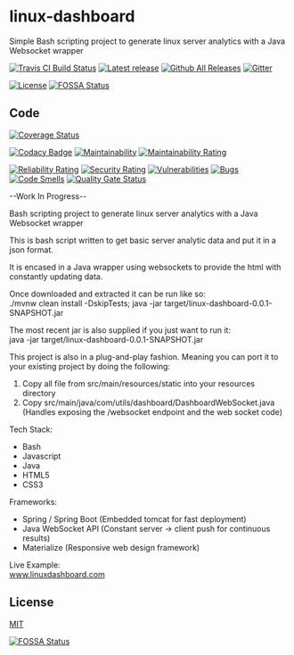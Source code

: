 # linux-dashboard 
Simple Bash scripting project to generate linux server analytics with a Java Websocket wrapper

[![Travis CI Build Status](https://img.shields.io/travis/chandlerlucius/linux-dashboard/master.svg?label=travis%20build)](https://travis-ci.org/chandlerlucius/linux-dashboard)
[![Latest release](https://img.shields.io/github/release/chandlerlucius/linux-dashboard.svg)](https://github.com/chandlerlucius/linux-dashboard/releases/latest)
[![Github All Releases](https://img.shields.io/github/downloads/chandlerlucius/linux-dashboard/total.svg)](https://github.com/chandlerlucius/linux-dashboard/releases/latest)
[![Gitter](https://badges.gitter.im/chandlerlucius/linux-dashboard.svg)](https://gitter.im/chandlerlucius/linux-dashboard?utm_source=badge&utm_medium=badge&utm_campaign=pr-badge)

[![License](https://img.shields.io/github/license/chandlerlucius/linux-dashboard.svg)](https://github.com/chandlerlucius/linux-dashboard/blob/master/LICENSE.md)
[![FOSSA Status](https://app.fossa.com/api/projects/git%2Bgithub.com%2Fchandlerlucius%2Flinux-dashboard.svg?type=shield)](https://app.fossa.com/projects/git%2Bgithub.com%2Fchandlerlucius%2Flinux-dashboard?ref=badge_shield)

## Code 

[![Coverage Status](https://coveralls.io/repos/github/chandlerlucius/linux-dashboard/badge.svg)](https://coveralls.io/github/chandlerlucius/linux-dashboard)

[![Codacy Badge](https://api.codacy.com/project/badge/Grade/c25d8a8f98ee4993a15a6f23ecf88b37)](https://www.codacy.com/app/chandlerlucius/linux-dashboard?utm_source=github.com&amp;utm_medium=referral&amp;utm_content=chandlerlucius/linux-dashboard&amp;utm_campaign=Badge_Grade)
[![Maintainability](https://api.codeclimate.com/v1/badges/378bdce4de9f2a85da7d/maintainability)](https://codeclimate.com/github/chandlerlucius/linux-dashboard/maintainability)
[![Maintainability Rating](https://sonarcloud.io/api/project_badges/measure?project=com.utils%3Alinux-dashboard&metric=sqale_rating)](https://sonarcloud.io/dashboard?id=com.utils%3Alinux-dashboard)

[![Reliability Rating](https://sonarcloud.io/api/project_badges/measure?project=com.utils%3Alinux-dashboard&metric=reliability_rating)](https://sonarcloud.io/dashboard?id=com.utils%3Alinux-dashboard)
[![Security Rating](https://sonarcloud.io/api/project_badges/measure?project=com.utils%3Alinux-dashboard&metric=security_rating)](https://sonarcloud.io/dashboard?id=com.utils%3Alinux-dashboard)
[![Vulnerabilities](https://sonarcloud.io/api/project_badges/measure?project=com.utils%3Alinux-dashboard&metric=vulnerabilities)](https://sonarcloud.io/dashboard?id=com.utils%3Alinux-dashboard)
[![Bugs](https://sonarcloud.io/api/project_badges/measure?project=com.utils%3Alinux-dashboard&metric=bugs)](https://sonarcloud.io/dashboard?id=com.utils%3Alinux-dashboard)
[![Code Smells](https://sonarcloud.io/api/project_badges/measure?project=com.utils%3Alinux-dashboard&metric=code_smells)](https://sonarcloud.io/dashboard?id=com.utils%3Alinux-dashboard)
[![Quality Gate Status](https://sonarcloud.io/api/project_badges/measure?project=com.utils%3Alinux-dashboard&metric=alert_status)](https://sonarcloud.io/dashboard?id=com.utils%3Alinux-dashboard)

--Work In Progress--

Bash scripting project to generate linux server 
analytics with a Java Websocket wrapper

This is bash script written to get basic server 
analytic data and put it in a json format.

It is encased in a Java wrapper using websockets 
to provide the html with constantly updating data.

Once downloaded and extracted it can be run like so:  
./mvnw clean install -DskipTests; 
java -jar target/linux-dashboard-0.0.1-SNAPSHOT.jar

The most recent jar is also supplied if you just want to run it:  
java -jar target/linux-dashboard-0.0.1-SNAPSHOT.jar

This project is also in a plug-and-play fashion. 
Meaning you can port it to your existing project by doing the following:
1. Copy all file from src/main/resources/static into your resources directory 
2. Copy src/main/java/com/utils/dashboard/DashboardWebSocket.java 
(Handles exposing the /websocket endpoint and the web socket code)

Tech Stack: 

* Bash
* Javascript
* Java
* HTML5
* CSS3

Frameworks: 

* Spring / Spring Boot (Embedded tomcat for fast deployment)
* Java WebSocket API (Constant server -> client push for continuous results)
* Materialize (Responsive web design framework)

Live Example:  
www.linuxdashboard.com

## License

[MIT](LICENSE)

[![FOSSA Status](https://app.fossa.com/api/projects/git%2Bgithub.com%2Fchandlerlucius%2Flinux-dashboard.svg?type=large)](https://app.fossa.com/projects/git%2Bgithub.com%2Fchandlerlucius%2Flinux-dashboard?ref=badge_large)
